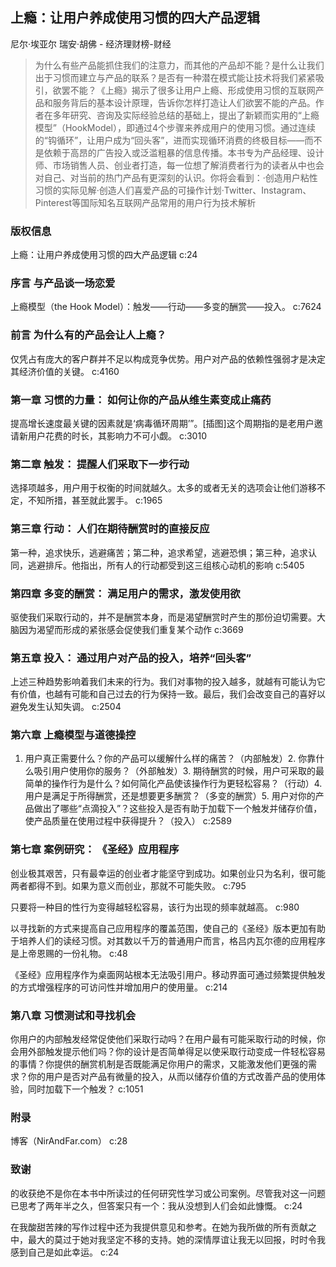 ## 上瘾：让用户养成使用习惯的四大产品逻辑

尼尔·埃亚尔 瑞安·胡佛  -  经济理财榜-财经

> 为什么有些产品能抓住我们的注意力，而其他的产品却不能？是什么让我们出于习惯而建立与产品的联系？是否有一种潜在模式能让技术将我们紧紧吸引，欲罢不能？《上瘾》揭示了很多让用户上瘾、形成使用习惯的互联网产品和服务背后的基本设计原理，告诉你怎样打造让人们欲罢不能的产品。作者在多年研究、咨询及实际经验总结的基础上，提出了新颖而实用的“上瘾模型”（HookModel），即通过4个步骤来养成用户的使用习惯。通过连续的“钩循环”，让用户成为“回头客”，进而实现循环消费的终极目标——而不是依赖于高昂的广告投入或泛滥粗暴的信息传播。本书专为产品经理、设计师、市场销售人员、创业者打造，每一位想了解消费者行为的读者从中也会对自己、对当前的热门产品有更深刻的认识。你将会看到：·创造用户粘性习惯的实际见解·创造人们喜爱产品的可操作计划·Twitter、Instagram、Pinterest等国际知名互联网产品常用的用户行为技术解析

### 版权信息

上瘾：让用户养成使用习惯的四大产品逻辑 c:24

### 序言 与产品谈一场恋爱

上瘾模型（the Hook Model）：触发——行动——多变的酬赏——投入。 c:7624

### 前言 为什么有的产品会让人上瘾？

仅凭占有庞大的客户群并不足以构成竞争优势。用户对产品的依赖性强弱才是决定其经济价值的关键。 c:4160

### 第一章 习惯的力量： 如何让你的产品从维生素变成止痛药

提高增长速度最关键的因素就是‘病毒循环周期’”。[插图]这个周期指的是老用户邀请新用户花费的时长，其影响力不可小觑。 c:3010

### 第二章 触发： 提醒人们采取下一步行动

选择项越多，用户用于权衡的时间就越久。太多的或者无关的选项会让他们游移不定，不知所措，甚至就此罢手。 c:1965

### 第三章 行动： 人们在期待酬赏时的直接反应

第一种，追求快乐，逃避痛苦；第二种，追求希望，逃避恐惧；第三种，追求认同，逃避排斥。他指出，所有人的行动都受到这三组核心动机的影响 c:5405

### 第四章 多变的酬赏： 满足用户的需求，激发使用欲

驱使我们采取行动的，并不是酬赏本身，而是渴望酬赏时产生的那份迫切需要。大脑因为渴望而形成的紧张感会促使我们重复某个动作 c:3669

### 第五章 投入： 通过用户对产品的投入，培养“回头客”

上述三种趋势影响着我们未来的行为。我们对事物的投入越多，就越有可能认为它有价值，也越有可能和自己过去的行为保持一致。最后，我们会改变自己的喜好以避免发生认知失调。
 c:2504

### 第六章 上瘾模型与道德操控

1. 用户真正需要什么？你的产品可以缓解什么样的痛苦？（内部触发）2. 你靠什么吸引用户使用你的服务？（外部触发）3. 期待酬赏的时候，用户可采取的最简单的操作行为是什么？如何简化产品使该操作行为更轻松容易？（行动）4. 用户是满足于所得酬赏，还是想要更多酬赏？（多变的酬赏）5. 用户对你的产品做出了哪些“点滴投入”？这些投入是否有助于加载下一个触发并储存价值，使产品质量在使用过程中获得提升？（投入） c:2589

### 第七章 案例研究： 《圣经》应用程序

创业极其艰苦，只有最幸运的创业者才能坚守到成功。如果创业只为名利，很可能两者都得不到。如果为意义而创业，那就不可能失败。 c:795

只要将一种目的性行为变得越轻松容易，该行为出现的频率就越高。 c:980

以寻找新的方式来提高自己应用程序的覆盖范围，使自己的《圣经》版本更加有助于培养人们的读经习惯。对其数以千万的普通用户而言，格吕内瓦尔德的应用程序是上帝恩赐的一份礼物。 c:48

《圣经》应用程序作为桌面网站根本无法吸引用户。移动界面可通过频繁提供触发的方式增强程序的可访问性并增加用户的使用量。 c:214

### 第八章 习惯测试和寻找机会

你用户的内部触发经常促使他们采取行动吗？在用户最有可能采取行动的时候，你会用外部触发提示他们吗？你的设计是否简单得足以使采取行动变成一件轻松容易的事情？你提供的酬赏机制是否既能满足你用户的需求，又能激发他们更强的需求？你的用户是否对产品有微量的投入，从而以储存价值的方式改善产品的使用体验，同时加载下一个触发？ c:1051

### 附录

博客（NirAndFar.com） c:28

### 致谢

的收获绝不是你在本书中所读过的任何研究性学习或公司案例。尽管我对这一问题已思考了两年半之久，但答案只有一个：我从没想到人们会如此慷慨。 c:24

在我酸甜苦辣的写作过程中还为我提供意见和参考。在她为我所做的所有贡献之中，最大的莫过于她对我坚定不移的支持。她的深情厚谊让我无以回报，时时令我感到自己是如此幸运。 c:24
